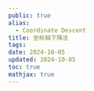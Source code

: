 ```yaml
---
public: true
alias:
  - Coordinate Descent
title: 坐标轴下降法
tags:
date: 2024-10-05
updated: 2024-10-05
toc: true
mathjax: true
---
```



